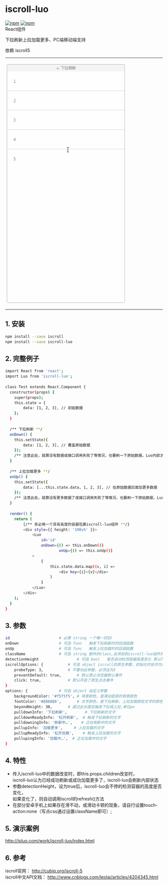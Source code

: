 # iscroll-luo
[![npm](https://img.shields.io/npm/v/iscroll-luo.svg)](https://www.npmjs.com/package/iscroll-luo)
[![npm](https://img.shields.io/npm/dy/iscroll-luo.svg)](https://www.npmjs.com/package/iscroll-luo)
<br/>
React组件

下拉刷新上拉加载更多、PC端移动端支持

依赖 iscroll5

---

![img](https://github.com/javaLuo/iscroll-luo/blob/master/public/d.gif)

---

## 1. 安装

````bash
npm install --save iscroll
npm install --save iscroll-luo
````

## 2. 完整例子

````bash
import React from 'react';
import Luo from 'iscroll-luo';

class Test extends React.Component {
  constructor(props) {
    super(props);
    this.state = {
    	data: [1, 2, 3], // 初始数据
	};
  }

  /** 下拉刷新 **/
  onDown() {
  	this.setState({
  		data: [1, 2, 3], // 覆盖原始数据
  	});
	/** 注意此处，就算没有数据或接口调用失败了等情况，也要刷一下原始数据，Luo内部才知道状态更新了 **/
  }

  /** 上拉加载更多 **/
  onUp() {
  	this.setState({
  		data: [...this.state.data, 1, 2, 3], // 在原始数据后面加更多数据
  	});
	/** 注意此处，就算没有更多数据了或接口调用失败了等情况，也要刷一下原始数据，Luo内部才知道状态更新了 **/
  }

  render() {
  	return (
		{/** 务必用一个具有高度的容器包裹iscroll-luo组件 **/}
  		<div style={{ height: '100vh' }}>
  			<Luo
  				id='id'
  				onDown={() => this.onDown()}
            			onUp={() => this.onUp()}
  			>
  				{
	  				this.state.data.map((v, i) =>
	  					<div key={i}>{v}</div>
	  				)
  				}						
  			</Luo>
  		</div>
  	);
  }
}
````

## 3. 参数

````bash
id  					# 必需 string	一个唯一的ID
onDown					# 可选 func	触发下拉刷新时的回调函数
onUp					# 可选 func	触发上拉加载时的回调函数
className				# 可选 string	额外的class,会添加到iscroll-luo组件的包裹元素上
detectionHeight       			# 可选 bool 	是否自动检测容器高度变化 默认false
iscrollOptions: {			# 可选 object	iscroll的原生参数，初始化时会作为iscroll的options
	probeType: 3,			# 不要动此参数，必须设为3
	preventDefault: true,		# 默认禁止浏览器默认事件
	click: true,			# 默认开启了原生点击事件
}
options: {				# 可选 object	自定义参数
	backgroundColor: '#f5f5f5',	# 背景颜色，是滑动底层的背景颜色
	fontColor: '#888888', 		# 文字颜色，是下拉刷新、上拉加载那些文字的颜色
	beyondHeight: 30,		# 超过此长度后触发下拉或上拉,单位px
	pulldownInfo: '下拉刷新',	     # 下拉刷新的文字
	pulldownReadyInfo: '松开刷新',	# 触发下拉刷新的文字
	pulldowningInfo: '刷新中…',	# 正在刷新中的文字
	pullupInfo: '加载更多',		# 上拉加载的文字
	pullupReadyInfo: '松开加载',	# 触发上拉加载的文字
	pullupingInfo: '加载中…',	# 正在加载中的文字
}
````

## 4. 特性

* 传入iscroll-luo中的数据改变时，即this.props.children改变时，<br/>iscroll-luo认为已经成功刷新或成功加载更多了，iscroll-luo会刷新内部状态
* 参数detectionHeight，设为true后，iscroll-luo会不停的检测容器的高度是否变化，<br/>如果变化了，则自动调用iscroll的refresh()方法
* 在部分安卓手机上如果存在滑不动，或滑动卡顿的现象，请自行设置touch-action:none（写点css通过设置className即可）;

## 5. 演示案例

http://isluo.com/work/iscroll-luo/index.html

## 6. 参考

iscroll官网： http://cubiq.org/iscroll-5 <br />
iscroll中文API文档： http://www.cnblogs.com/leolai/articles/4204345.html

